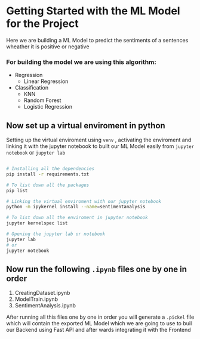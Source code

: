 # Getting Started with the ML Model for the Project

Here we are building a ML Model to predict the sentiments of a sentences wheather it is positive or negative 

### For building the model we are using this algorithm:
-   Regression
    - Linear Regression 
- Classification
    - KNN
    - Random Forest
    - Logistic Regression

## Now set up a virtual enviroment in python
Setting up the virtual enviroment using `venv` , activating the enviroment and linking it with the jupyter notebook to built our ML Model easily from `jupyter notebook` or `jupyter lab`

```bash

# Installing all the dependencies
pip install -r requirements.txt

# To list down all the packages
pip list

# Linking the virtual enviroment with our jupyter notebook
python -m ipykernel install --name=sentimentanalysis

# To list down all the enviroment in jupyter notebook
jupyter kernelspec list

# Opening the jupyter lab or notebook
jupyter lab
# or
jupyter notebook
```

## Now run the following `.ipynb` files one by one in order
1.  CreatingDataset.ipynb
2.  ModelTrain.ipynb
3.  SentimentAnalysis.ipynb

After running all this files one by one in order you will generate a `.pickel` file which will contain the exported ML Model which we are going to use to buil our Backend using Fast API and after wards integrating it with the Frontend
